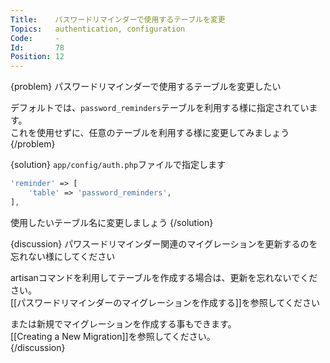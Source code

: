```yaml
---
Title:    パスワードリマインダーで使用するテーブルを変更
Topics:   authentication, configuration
Code:     -
Id:       78
Position: 12
---
```


{problem}
パスワードリマインダーで使用するテーブルを変更したい

デフォルトでは、`password_reminders`テーブルを利用する様に指定されています。  
これを使用せずに、任意のテーブルを利用する様に変更してみましょう
{/problem}

{solution}
`app/config/auth.php`ファイルで指定します

```php
'reminder' => [
    'table' => 'password_reminders',
],
```

使用したいテーブル名に変更しましょう
{/solution}

{discussion}
パワスードリマインダー関連のマイグレーションを更新するのを忘れない様にしてください

artisanコマンドを利用してテーブルを作成する場合は、更新を忘れないでください。  
[[パスワードリマインダーのマイグレーションを作成する]]を参照してください　　

または新規でマイグレーションを作成する事もできます。  
[[Creating a New Migration]]を参照してください。  
{/discussion}
